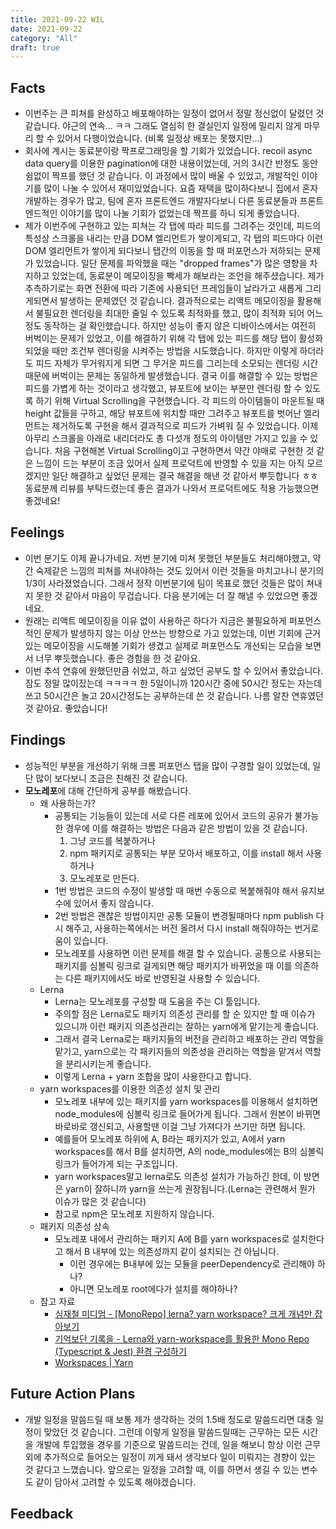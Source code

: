 ```yaml
---
title: 2021-09-22 WIL
date: 2021-09-22
category: "All"
draft: true
---
```


## Facts

- 이번주는 큰 피쳐를 완성하고 배포해야하는 일정이 없어서 정말 정신없이 달렸던 것 같습니다. 야근의 연속... ㅋㅋ 그래도 열심히 한 결실인지 일정에 밀리지 않게 마무리 할 수 있어서 다행이었습니다. (비록 일정상 배포는 못했지만...)
- 회사에 계시는 동료분이랑 짝프로그래밍을 할 기회가 있었습니다. recoil async data query를 이용한 pagination에 대한 내용이었는데, 거의 3시간 반정도 동안 쉼없이 짝프를 했던 것 같습니다. 이 과정에서 많이 배울 수 있었고, 개발적인 이야기를 많이 나눌 수 있어서 재미있었습니다. 요즘 재택을 많이하다보니 집에서 혼자 개발하는 경우가 많고, 팀에 혼자 프론트엔드 개발자다보니 다른 동료분들과 프론트엔드적인 이야기를 많이 나눌 기회가 없었는데 짝프를 하니 되게 좋았습니다.
- 제가 이번주에 구현하고 있는 피쳐는 각 탭에 따라 피드를 그려주는 것인데, 피드의 특성상 스크롤을 내리는 만큼 DOM 엘리먼트가 쌓이게되고, 각 탭의 피드마다 이런 DOM 엘리먼트가 쌓이게 되다보니 탭간의 이동을 할 때 퍼포먼스가 저하되는 문제가 있었습니다. 일단 문제를 파악했을 때는 "dropped frames"가 많은 영향을 차지하고 있었는데, 동료분이 메모이징을 빡세가 해보라는 조언을 해주셨습니다. 제가 추측하기로는 화면 전환에 따라 기존에 사용되던 프레임들이 날라가고 새롭게 그리게되면서 발생하는 문제였던 것 같습니다. 결과적으로는 리액트 메모이징을 활용해서 불필요한 렌더링을 최대한 줄일 수 있도록 최적화를 했고, 많이 최적화 되어 어느정도 동작하는 걸 확인했습니다. 하지만 성능이 좋지 않은 디바이스에서는 여전히 버벅이는 문제가 있었고, 이를 해결하기 위해 각 탭에 있는 피드를 해당 탭이 활성화 되었을 때만 조건부 렌더링을 시켜주는 방법을 시도했습니다. 하지만 이렇게 하더라도 피드 자체가 무거워지게 되면 그 무거운 피드를 그리는데 소모되는 렌더링 시간 때문에 버벅이는 문제는 동일하게 발생했습니다. 결국 이를 해결할 수 있는 방법은 피드를 가볍게 하는 것이라고 생각했고, 뷰포트에 보이는 부분만 렌더링 할 수 있도록 하기 위해 Virtual Scrolling을 구현했습니다. 각 피드의 아이템들이 마운트될 때 height 값들을 구하고, 해당 뷰포트에 위치할 때만 그려주고 뷰포트를 벗어난 엘리먼트는 제거하도록 구현을 해서 결과적으로 피드가 가벼워 질 수 있었습니다. 이제 아무리 스크롤을 아래로 내리더라도 총 다섯개 정도의 아이템만 가지고 있을 수 있습니다. 처음 구현해본 Virtual Scrolling이고 구현하면서 약간 야매로 구현한 것 같은 느낌이 드는 부분이 조금 있어서 실제 프로덕트에 반영할 수 있을 지는 아직 모르겠지만 일단 해결하고 싶었던 문제는 결국 해결을 해낸 것 같아서 뿌듯합니다 ㅎㅎ 동료분께 리뷰를 부탁드렸는데 좋은 결과가 나와서 프로덕트에도 적용 가능했으면 좋겠네요!

## Feelings

- 이번 분기도 이제 끝나가네요. 저번 분기에 미쳐 못했던 부분들도 처리해야했고, 약간 숙제같은 느낌의 피쳐를 쳐내야하는 것도 있어서 이런 것들을 마치고나니 분기의 1/3이 사라졌었습니다. 그래서 정작 이번분기에 팀이 목표로 했던 것들은 많이 쳐내지 못한 것 같아서 마음이 무겁습니다. 다음 분기에는 더 잘 해낼 수 있었으면 좋겠네요.
- 원래는 리액트 메모이징을 이유 없이 사용하곤 하다가 지금은 불필요하게 퍼포먼스적인 문제가 발생하지 않는 이상 안쓰는 방향으로 가고 있었는데, 이번 기회에 근거있는 메모이징을 시도해볼 기회가 생겼고 실제로 퍼포먼스도 개선되는 모습을 보면서 너무 뿌듯했습니다. 좋은 경험을 한 것 같아요.
- 이번 추석 연휴에 원했던만큼 쉬었고, 하고 싶었던 공부도 할 수 있어서 좋았습니다. 잠도 정말 많이잤는데 ㅋㅋㅋㅋ 한 5일이니까 120시간 중에 50시간 정도는 자는데 쓰고 50시간은 놀고 20시간정도는 공부하는데 쓴 것 같습니다. 나름 알찬 연휴였던 것 같아요. 좋았습니다!

## Findings

- 성능적인 부분을 개선하기 위해 크롬 퍼포먼스 탭을 많이 구경할 일이 있었는데, 일단 많이 보다보니 조금은 친해진 것 같습니다.
- **모노레포**에 대해 간단하게 공부를 해봤습니다.
  - 왜 사용하는가?
      - 공통되는 기능들이 있는데 서로 다른 레포에 있어서 코드의 공유가 불가능한 경우에 이를 해결하는 방법은 다음과 같은 방법이 있을 것 같습니다.
          1. 그냥 코드를 복붙하거나
          2. npm 패키지로 공통되는 부분 모아서 배포하고, 이를 install 해서 사용하거나
          3. 모노레포로 만든다.
      - 1번 방법은 코드의 수정이 발생할 때 매번 수동으로 복붙해줘야 해서 유지보수에 있어서 좋지 않습니다.
      - 2번 방법은 괜찮은 방법이지만 공통 모듈이 변경될때마다 npm publish 다시 해주고, 사용하는쪽에서는 버전 올려서 다시 install 해줘야하는 번거로움이 있습니다.
      - 모노레포를 사용하면 이런 문제를 해결 할 수 있습니다. 공통으로 사용되는 패키지를 심볼릭 링크로 걸게되면 해당 패키지가 바뀌었을 때 이를 의존하는 다른 패키지에서도 바로 반영된걸 사용할 수 있습니다.
  - Lerna
      - Lerna는 모노레포를 구성할 때 도움을 주는 CI 툴입니다.
      - 주의할 점은 Lerna로도 패키지 의존성 관리를 할 순 있지만 할 때 이슈가 있으니까 이런 패키지 의존성관리는 잘하는 yarn에게 맡기는게 좋습니다.
      - 그래서 결국 Lerna로는 패키지들의 버전을 관리하고 배포하는 관리 역할을 맡기고, yarn으로는 각 패키지들의 의존성을 관리하는 역할을 맡겨서 역할을 분리시키는게 좋습니다.
      - 이렇게 Lerna + yarn 조합을 많이 사용한다고 합니다.
  - yarn workspaces를 이용한 의존성 설치 및 관리
      - 모노레포 내부에 있는 패키지를 yarn workspaces를 이용해서 설치하면 node_modules에 심볼릭 링크로 들어가게 됩니다. 그래서 원본이 바뀌면 바로바로 갱신되고, 사용할땐 이걸 그냥 가져다가 쓰기만 하면 됩니다.
      - 예를들어 모노레포 하위에 A, B라는 패키지가 있고, A에서 yarn workspaces를 해서 B를 설치하면, A의 node_modules에는 B의 심볼릭 링크가 들어가게 되는 구조입니다.
      - yarn workspaces말고 lerna로도 의존성 설치가 가능하긴 한데, 이 방면은 yarn이 잘하니까 yarn을 쓰는게 권장됩니다.(Lerna는 관련해서 뭔가 이슈가 많은 것 같습니다)
      - 참고로 npm은 모노레포 지원하지 않습니다.
  - 패키지 의존성 상속
      - 모노레포 내에서 관리하는 패키지 A에 B를 yarn workspaces로 설치한다고 해서 B 내부에 있는 의존성까지 같이 설치되는 건 아닙니다.
        - 이런 경우에는 B내부에 있는 모듈을 peerDependency로 관리해야 하나?
        - 아니면 모노레포 root에다가 설치를 해야하나?
  - 참고 자료
      - [심재철 미디엄 - \[MonoRepo\] lerna? yarn workspace? 크게 개념만 잡아보기](https://simsimjae.medium.com/monorepo-lerna-yarn-workspace-%ED%81%AC%EA%B2%8C-%EA%B0%9C%EB%85%90%EB%A7%8C-%EC%9E%A1%EC%95%84%EB%B3%B4%EA%B8%B0-c58bc4ba31fe)
      - [기억보단 기록을 - Lerna와 yarn-workspace를 활용한 Mono Repo (Typescript & Jest) 환경 구성하기](https://jojoldu.tistory.com/585)
      - [Workspaces | Yarn](https://classic.yarnpkg.com/en/docs/workspaces/)


## Future Action Plans

- 개발 일정을 말씀드릴 때 보통 제가 생각하는 것의 1.5배 정도로 말씀드리면 대충 일정이 맞았던 것 같습니다. 그런데 이렇게 일정을 말씀드릴때는 근무하는 모든 시간을 개발에 투입했을 경우를 기준으로 말씀드리는 건데, 일을 해보니 항상 이런 근무 외에 추가적으로 들어오는 일정이 끼게 돼서 생각보다 일이 미뤄지는 경향이 있는 것 같다고 느꼈습니다. 앞으로는 일정을 고려할 때, 이를 하면서 생길 수 있는 변수도 같이 담아서 고려할 수 있도록 해야겠습니다.

## Feedback

